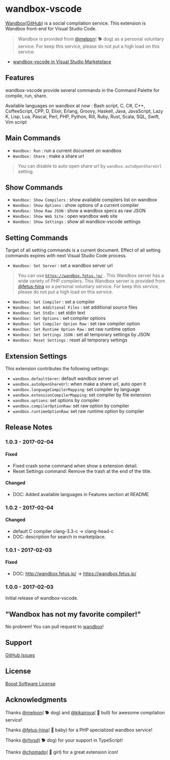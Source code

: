 # wandbox-vscode

[Wandbox](http://melpon.org/wandbox)([GitHub](https://github.com/melpon/wandbox/)) is a social compilation service. This extension is Wandbox front-end for Visual Studio Code.

> Wandbox is provided from [@melpon](https://github.com/melpon)( 🐕 dog) as a personal voluntary service.
> For keep this service, please do not put a high load on this service.

* [wandbox-vscode in Visual Studio Marketplace](https://marketplace.visualstudio.com/items?itemName=wraith13.wandbox-vscode)

## Features

wandbox-vscode provide several commands in the Command Palette for compile, run, share.

Available languages on wandbox at now :
Bash script, C, C#, C++, CoffeeScript, CPP, D, Elixir, Erlang, Groovy, Haskell, Java, JavaScript, Lazy K, Lisp, Lua, Pascal, Perl, PHP, Python, Rill, Ruby, Rust, Scala, SQL, Swift, Vim script


## Main Commands

* `Wandbox: Run` : run a current document on wandbox
* `Wandbox: Share` : make a share url

> You can disable to auto open share url by `wandbox.autoOpenShareUrl` setting.

## Show Commands

* `Wandbox: Show Compilers` : show available compilers list on wandbox
* `Wandbox: Show Options` : show options of a current compiler
* `Wandbox: Show Raw JSON` : show a wandbox specs as raw JSON
* `Wandbox: Show Web Site` : open wandbox web site
* `Wandbox: Show Settings` : show all wandbox-vscode settings

## Setting Commands

Target of all setting commands is a current document.
Effect of all setting commands expires with next Visual Studio Code process.

* `Wandbox: Set Server` : set a wandbox server url

> You can use [`https://wandbox.fetus.jp/`](https://wandbox.fetus.jp/) . This Wandbox server has a wide variety of PHP compilers.
> This Wandbox server is provided from [@fetus-hina](https://github.com/fetus-hina) as a personal voluntary service.
> For keep this service, please do not put a high load on this service.

* `Wandbox: Set Compiler` : set a compiler 
* `Wandbox: Set Additional Files` : set additional source files
* `Wandbox: Set StdIn` : set stdin text
* `Wandbox: Set Options` : set compiler options
* `Wandbox: Set Compiler Option Raw` : set raw compiler option
* `Wandbox: Set Runtime Option Raw` : set raw runtime option
* `Wandbox: Set Settings JSON` : set all temporary settings by JSON
* `Wandbox: Reset Settings` : reset all temporary settings


## Extension Settings

This extension contributes the following settings:

* `wandbox.defaultSerer`: default wandbox server url
* `wandbox.autoOpenShareUrl`: when make a share url, auto open it
* `wandbox.languageCompilerMapping`: set compiler by language
* `wandbox.extensionCompilerMapping`: set compiler by file extension
* `wandbox.options`: set options by compiler
* `wandbox.compilerOptionRaw`: set raw option by compiler
* `wandbox.runtimeOptionRaw`: set raw runtime option by compiler

## Release Notes

### 1.0.3 - 2017-02-04
#### Fixed
- Fixed crash some command when show a extension detail.
- Reset Settings command: Remove the trash at the end of the title.

#### Changed
- DOC: Added available languages in Features section at README

### 1.0.2 - 2017-02-04
#### Changed
- default C compiler clang-3.3-c → clang-head-c
- DOC: description for search in marketplace.

### 1.0.1 - 2017-02-03
#### Fixed
- DOC: http://wandbox.fetus.jp/ → https://wandbox.fetus.jp/

### 1.0.0 - 2017-02-03

Initial release of wandbox-vscode.

## "Wandbox has not my favorite compiler!"

No probrem! You can pull request to [wandbox](https://github.com/melpon/wandbox/)!

## Support

[GitHub Issues](https://github.com/wraith13/wandbox-vscode/issues)

## License

[Boost Software License](https://github.com/wraith13/wandbox-vscode/blob/master/LICENSE_1_0.txt)

## Acknowledgments

Thanks [@melpon](https://github.com/melpon)( 🐕 dog) and [@kikairoya](https://github.com/kikairoya)( 🐂 bull) for awesome compilation service!

Thanks [@fetus-hina](https://github.com/fetus-hina)( 👶 baby) for a PHP specialized wandbox service!

Thanks [@rhysd](https://github.com/rhysd)( 🐕 dog) for your support in TypeScript!

Thanks [@chomado](https://github.com/chomado)( 👧 girl) for a great extension icon!
